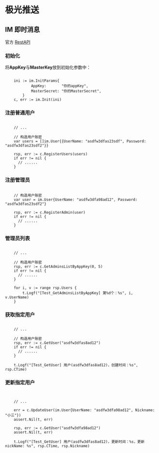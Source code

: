 # 极光推送

## IM 即时消息

官方 [RestAPI][RestAPI]

### 初始化

将**AppKey**与**MasterKey**放到初始化参数中：

```golang

    ini := im.InitParams{
    		AppKey:       "你的appKey",
    		MasterSecret: "你的MasterSecret",
    	}
    c, err := im.Init(ini)

```

### 注册普通用户

```golang

    // ...

    // 构造用户账密
    var users = []im.User{{UserName: "asdfw3dfas23sdf", Password: "asdfw3dfas23sdf2"}}

    rsp, err := c.RegisterUsers(users)
    if err != nil {
      // ......
    }

```

### 注册管理员

```golang

    // 构造用户账密
    var user = im.User{UserName: "asdfw3dfa98ad12", Password: "asdfw3dfas23sdf2"}

    rsp, err := c.RegisterAdmin(user)
    if err != nil {
      // ......
    }

```

### 管理员列表

```golang

    // ...

    // 构造用户账密
    rsp, err := c.GetAdminsListByAppKey(0, 5)
    if err != nil {
      // ......
    }

    for i, v := range rsp.Users {
    	t.Logf("[Test_GetAdminsListByAppKey] 第%d个：%s", i, v.UserName)
    }

```

### 获取指定用户

```golang

    // ...

    // 构造用户账密
    rsp, err := c.GetUser("asdfw3dfas8ad12")
    if err != nil {
      // ......
    }

    t.Logf("[Test_GetUser] 用户(asdfw3dfas8ad12)，创建时间：%s", rsp.CTime)

```

### 更新指定用户

```golang


    // ...

   	err = c.UpdateUser(im.User{UserName: "asdfw3dfa98ad12", Nickname: "小三"})
   	assert.Nil(t, err)

   	rsp, err := c.GetUser("asdfw3dfa98ad12")
   	assert.Nil(t, err)

   	t.Logf("[Test_GetUser] 用户(asdfw3dfas8ad12)，更新时间：%s，更新nickName: %s", rsp.CTime, rsp.Nickname)


```


[RestAPI]: https://docs.jiguang.cn/jmessage/server/rest_api_im/
